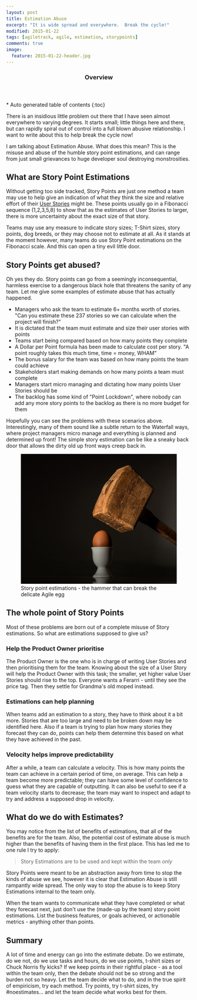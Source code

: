 ```yaml
---
layout: post
title: Estimation Abuse
excerpt: "It is wide spread and everywhere.  Break the cycle!"
modified: 2015-01-22
tags: [agiletrack, agile, estimation, storypoints]
comments: true
image:
  feature: 2015-01-22-header.jpg
---
```


<section id="table-of-contents" class="toc">
  <header>
    <h3>Overview</h3>
  </header>
<div id="drawer" markdown="1">
*  Auto generated table of contents
{:toc}
</div>
</section><!-- /#table-of-contents -->

There is an insidious little problem out there that I have seen almost everywhere to varying degrees.  It starts small; little things here and there, but can rapidly spiral out of control into a full blown abusive relationship.  I want to write about this to help break the cycle now!

I am talking about Estimation Abuse.  What does this mean?  This is the misuse and abuse of the humble story point estimations, and can range from just small grievances to huge developer soul destroying monstrosities.

## What are Story Point Estimations

Without getting too side tracked, Story Points are just one method a team may use to help give an indication of what they think the size and relative effort of their <a href="http://en.wikipedia.org/wiki/User_story" target="_blank">User Stories</a> might be.  These points usually go in a Fibonacci sequence (1,2,3,5,8) to show that as the estimates of User Stories to larger, there is more uncertainty about the exact size of that story.

Teams may use any measure to indicate story sizes; T-Shirt sizes, story points, dog breeds, or they may choose not to estimate at all.  As it stands at the moment however, many teams do use Story Point estimations on the Fibonacci scale.  And this can open a tiny evil little door.

## Story Points get abused?

Oh yes they do.  Story points can go from a seemingly inconsequential, harmless exercise to a dangerous black hole that threatens the sanity of any team.  Let me give some examples of estimate abuse that has actually happened.

* Managers who ask the team to estimate 6+ months worth of stories.  "Can you estimate these 237 stories so we can calculate when the project will finish?"
* It is dictated that the team must estimate and size their user stories with points
* Teams start being compared based on how many points they complete
* A Dollar per Point formula has been made to calculate cost per story.  "A point roughly takes this much time, time = money, WHAM"
* The bonus salary for the team was based on how many points the team could achieve
* Stakeholders start making demands on how many points a team must complete
* Managers start micro managing and dictating how many points User Stories should be
* The backlog has some kind of "Point Lockdown", where nobody can add any more story points to the backlog as there is no more budget for them

Hopefully you can see the problems with these scenarios above.  Interestingly, many of them sound like a subtle return to the Waterfall ways, where project managers micro manage and everything is planned and determined up front!  The simple story estimation can be like a sneaky back door that allows the dirty old up front ways creep back in.

<figure>
	<img src="../images/posts/2015-01-22-egg.jpg">
	<figcaption>Story point estimations - the hammer that can break the delicate Agile egg</figcaption>
</figure>

## The whole point of Story Points

Most of these problems are born out of a complete misuse of Story estimations.  So what are estimations supposed to give us?

### Help the Product Owner prioritise

The Product Owner is the one who is in charge of writing User Stories and then prioritising them for the team.  Knowing about the size of a User Story will help the Product Owner with this task; the smaller, yet higher value User Stories should rise to the top.  Everyone wants a Ferarri - until they see the price tag.  Then they settle for Grandma's old moped instead.

### Estimations can help planning

When teams add an estimation to a story, they have to think about it a bit more.  Stories that are too large and need to be broken down may be identified here.  Also if a team is trying to plan how many stories they forecast they can do, points can help them determine this based on what they have achieved in the past.

### Velocity helps improve predictability

After a while, a team can calculate a velocity.  This is how many points the team can achieve in a certain period of time, on average.  This can help a team become more predictable; they can have some level of confidence to guess what they are capable of outputting.
It can also be useful to see if a team velocity starts to decrease; the team may want to inspect and adapt to try and address a supposed drop in velocity.

## What do we do with Estimates?

You may notice from the list of benefits of estimations, that all of the benefits are for the team.  Also, the potential cost of estimate abuse is much higher than the benefits of having them in the first place.  This has led me to one rule I try to apply:

> Story Estimations are to be used and kept within the team *only*

Story Points were meant to be an abstraction away from time to stop the kinds of abuse we see, however it is clear that Estimation Abuse is still rampantly wide spread.  The only way to stop the abuse is to keep Story Estimations internal to the team only.

When the team wants to communicate what they have completed or what they forecast next, just don't use the (made-up by the team) story point estimations.  List the business features, or goals achieved, or actionable metrics - anything other than points.

## Summary

A lot of time and energy can go into the estimate debate.  Do we estimate, do we not, do we use tasks and hours, do we use points, t-shirt sizes or Chuck Norris fly kicks?  If we keep points in their rightful place - as a tool within the team only, then the debate should not be so strong and the burden not so heavy.  Let the team decide what to do, and in the true spirit of empiricism, try each method.  Try points, try t-shirt sizes, try #noestimates... and let the team decide what works best for them.